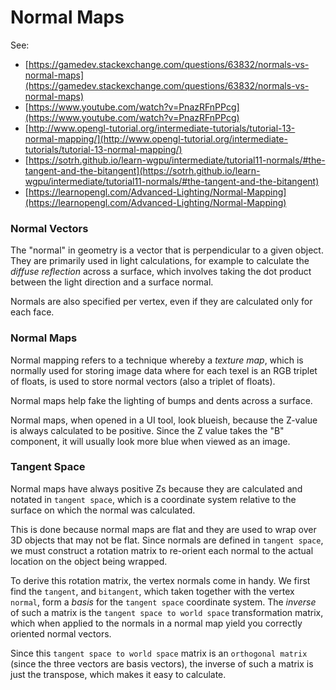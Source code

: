 # Normal Maps

See:
* [https://gamedev.stackexchange.com/questions/63832/normals-vs-normal-maps](https://gamedev.stackexchange.com/questions/63832/normals-vs-normal-maps)
* [https://www.youtube.com/watch?v=PnazRFnPPcg](https://www.youtube.com/watch?v=PnazRFnPPcg)
* [http://www.opengl-tutorial.org/intermediate-tutorials/tutorial-13-normal-mapping/](http://www.opengl-tutorial.org/intermediate-tutorials/tutorial-13-normal-mapping/)
* [https://sotrh.github.io/learn-wgpu/intermediate/tutorial11-normals/#the-tangent-and-the-bitangent](https://sotrh.github.io/learn-wgpu/intermediate/tutorial11-normals/#the-tangent-and-the-bitangent)
* [https://learnopengl.com/Advanced-Lighting/Normal-Mapping](https://learnopengl.com/Advanced-Lighting/Normal-Mapping)

### Normal Vectors
The "normal" in geometry is a vector that is perpendicular to a given object.  They are primarily used in light calculations, for example to calculate the _diffuse reflection_ across a surface, which involves taking the dot product between the light direction and a surface normal.

Normals are also specified per vertex, even if they are calculated only for each face.

### Normal Maps
Normal mapping refers to a technique whereby a _texture map_, which is normally used for storing image data where for each texel is an RGB triplet of floats, is used to store normal vectors (also a triplet of floats).

Normal maps help fake the lighting of bumps and dents across a surface.

Normal maps, when opened in a UI tool, look blueish, because the Z-value is always calculated to be positive.  Since the Z value takes the "B" component, it will usually look more blue when viewed as an image.


### Tangent Space
Normal maps have always positive Zs because they are calculated and notated in `tangent space`, which is a coordinate system relative to the surface on which the normal was calculated.

This is done because normal maps are flat and they are used to wrap over 3D objects that may not be flat.  Since normals are defined in `tangent space`, we must construct a rotation matrix to re-orient each normal to the actual location on the object being wrapped.

To derive this rotation matrix, the vertex normals come in handy.  We first find the `tangent`, and `bitangent`, which taken together with the vertex `normal`, form a _basis_ for the `tangent space` coordinate system.  The _inverse_ of such a matrix is the `tangent space to world space` transformation matrix, which when applied to the normals in a normal map yield you correctly oriented normal vectors.

Since this `tangent space to world space` matrix is an `orthogonal matrix` (since the three vectors are basis vectors), the inverse of such a matrix is just the transpose, which makes it easy to calculate.
